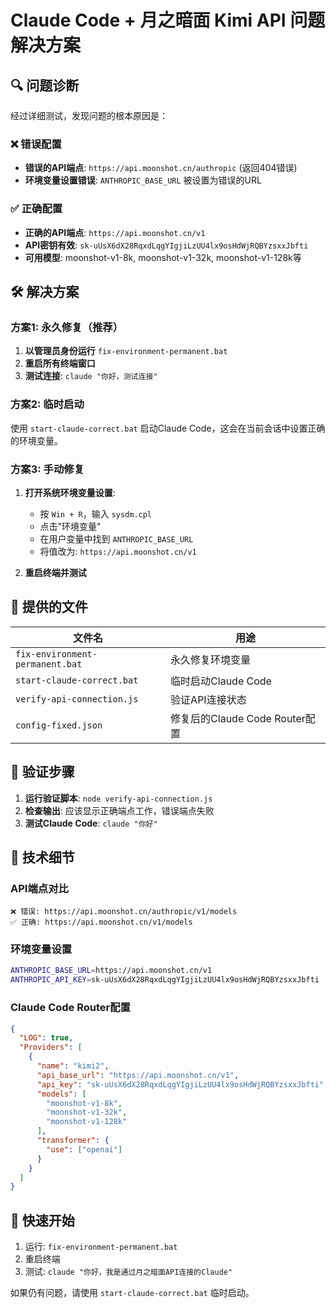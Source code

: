 # Claude Code + 月之暗面 Kimi API 问题解决方案

## 🔍 问题诊断

经过详细测试，发现问题的根本原因是：

### ❌ 错误配置
- **错误的API端点**: `https://api.moonshot.cn/authropic` (返回404错误)
- **环境变量设置错误**: `ANTHROPIC_BASE_URL` 被设置为错误的URL

### ✅ 正确配置
- **正确的API端点**: `https://api.moonshot.cn/v1`
- **API密钥有效**: `sk-uUsX6dX28RqxdLqgYIgjiLzUU4lx9osHdWjRQBYzsxxJbfti`
- **可用模型**: moonshot-v1-8k, moonshot-v1-32k, moonshot-v1-128k等

## 🛠️ 解决方案

### 方案1: 永久修复（推荐）

1. **以管理员身份运行** `fix-environment-permanent.bat`
2. **重启所有终端窗口**
3. **测试连接**: `claude "你好，测试连接"`

### 方案2: 临时启动

使用 `start-claude-correct.bat` 启动Claude Code，这会在当前会话中设置正确的环境变量。

### 方案3: 手动修复

1. **打开系统环境变量设置**:
   - 按 `Win + R`，输入 `sysdm.cpl`
   - 点击"环境变量"
   - 在用户变量中找到 `ANTHROPIC_BASE_URL`
   - 将值改为: `https://api.moonshot.cn/v1`

2. **重启终端并测试**

## 📁 提供的文件

| 文件名 | 用途 |
|--------|------|
| `fix-environment-permanent.bat` | 永久修复环境变量 |
| `start-claude-correct.bat` | 临时启动Claude Code |
| `verify-api-connection.js` | 验证API连接状态 |
| `config-fixed.json` | 修复后的Claude Code Router配置 |

## 🧪 验证步骤

1. **运行验证脚本**: `node verify-api-connection.js`
2. **检查输出**: 应该显示正确端点工作，错误端点失败
3. **测试Claude Code**: `claude "你好"`

## 📝 技术细节

### API端点对比
```
❌ 错误: https://api.moonshot.cn/authropic/v1/models
✅ 正确: https://api.moonshot.cn/v1/models
```

### 环境变量设置
```bash
ANTHROPIC_BASE_URL=https://api.moonshot.cn/v1
ANTHROPIC_API_KEY=sk-uUsX6dX28RqxdLqgYIgjiLzUU4lx9osHdWjRQBYzsxxJbfti
```

### Claude Code Router配置
```json
{
  "LOG": true,
  "Providers": [
    {
      "name": "kimi2",
      "api_base_url": "https://api.moonshot.cn/v1",
      "api_key": "sk-uUsX6dX28RqxdLqgYIgjiLzUU4lx9osHdWjRQBYzsxxJbfti",
      "models": [
        "moonshot-v1-8k",
        "moonshot-v1-32k", 
        "moonshot-v1-128k"
      ],
      "transformer": {
        "use": ["openai"]
      }
    }
  ]
}
```

## 🚀 快速开始

1. 运行: `fix-environment-permanent.bat`
2. 重启终端
3. 测试: `claude "你好，我是通过月之暗面API连接的Claude"`

如果仍有问题，请使用 `start-claude-correct.bat` 临时启动。

